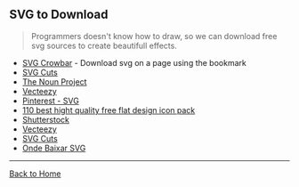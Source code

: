 ## SVG to Download
> Programmers doesn't know how to draw, so we can download free svg sources to create beautifull effects.

* [SVG Crowbar](https://github.com/NYTimes/svg-crowbar) - Download svg on a page using the bookmark
* [SVG Cuts](http://svgcuts.com/blog/category/fsvgotw/)
* [The Noun Project](http://thenounproject.com/)
* [Vecteezy](http://www.vecteezy.com/)
* [Pinterest - SVG](http://www.pinterest.com/ligayatg/svg-files-free/)
* [110 best hight quality free flat design icon pack](http://www.pencilscoop.com/2013/07/110-best-high-quality-free-flat-design-icon-packs/)
* [Shutterstock](http://www.shutterstock.com/pt/cat-29-Vectors.html)
* [Vecteezy](http://www.vecteezy.com/)
* [SVG Cuts](http://svgcuts.com/blog/category/fsvgotw/)
* [Onde Baixar SVG](http://willianjusten.com.br/onde-baixar-svg/)

---
[Back to Home](https://github.com/willianjusten/awesome-svg)